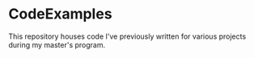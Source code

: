# CodeExamples

This repository houses code I've previously written for various projects during my master's program.
